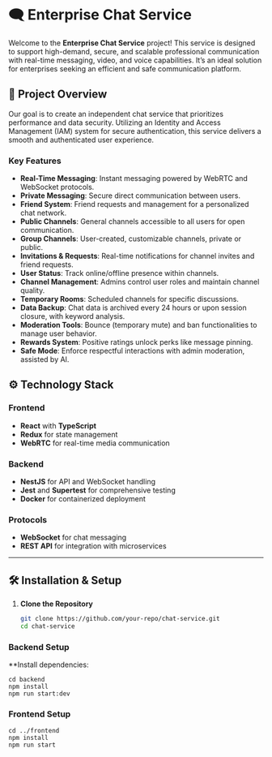 # 🗨️ Enterprise Chat Service

Welcome to the **Enterprise Chat Service** project! This service is designed to support high-demand, secure, and scalable professional communication with real-time messaging, video, and voice capabilities. It’s an ideal solution for enterprises seeking an efficient and safe communication platform.

## 🚀 Project Overview

Our goal is to create an independent chat service that prioritizes performance and data security. Utilizing an Identity and Access Management (IAM) system for secure authentication, this service delivers a smooth and authenticated user experience.

### Key Features
- **Real-Time Messaging**: Instant messaging powered by WebRTC and WebSocket protocols.
- **Private Messaging**: Secure direct communication between users.
- **Friend System**: Friend requests and management for a personalized chat network.
- **Public Channels**: General channels accessible to all users for open communication.
- **Group Channels**: User-created, customizable channels, private or public.
- **Invitations & Requests**: Real-time notifications for channel invites and friend requests.
- **User Status**: Track online/offline presence within channels.
- **Channel Management**: Admins control user roles and maintain channel quality.
- **Temporary Rooms**: Scheduled channels for specific discussions.
- **Data Backup**: Chat data is archived every 24 hours or upon session closure, with keyword analysis.
- **Moderation Tools**: Bounce (temporary mute) and ban functionalities to manage user behavior.
- **Rewards System**: Positive ratings unlock perks like message pinning.
- **Safe Mode**: Enforce respectful interactions with admin moderation, assisted by AI.

## ⚙️ Technology Stack

### Frontend
- **React** with **TypeScript**
- **Redux** for state management
- **WebRTC** for real-time media communication

### Backend
- **NestJS** for API and WebSocket handling
- **Jest** and **Supertest** for comprehensive testing
- **Docker** for containerized deployment

### Protocols
- **WebSocket** for chat messaging
- **REST API** for integration with microservices

---

## 🛠️ Installation & Setup

1. **Clone the Repository**
   ```bash
   git clone https://github.com/your-repo/chat-service.git
   cd chat-service

### Backend Setup
**Install dependencies:

    cd backend
    npm install
    npm run start:dev


### Frontend Setup

    cd ../frontend
    npm install
    npm run start

    






